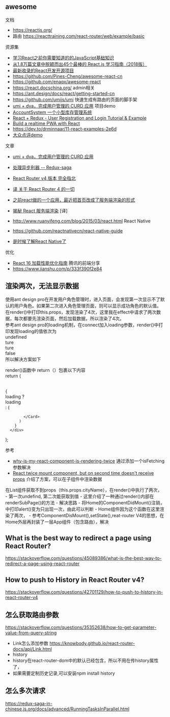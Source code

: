 ## awesome
文档  
- https://reactjs.org/
- 路由 https://reacttraining.com/react-router/web/example/basic
  
资源集  
- [学习React之前你需要知道的的JavaScript基础知识](https://www.zcfy.cc/article/javascript-fundamentals-before-learning-react)
- [从1.8万篇文章中脱颖而出45个最棒的 React.js 学习指南（2018版）](https://hijiangtao.github.io/2018/01/23/learn-react-js-from-top-45-tutorials-for-the-past-year-v-2018/)
- [最新收录的React开发开源项目](https://www.ctolib.com/react/newarticle.html)
- https://github.com/Pines-Cheng/awesome-react-cn
- https://github.com/enaqx/awesome-react
- https://react.docschina.org/
admin相关  
- https://ant.design/docs/react/getting-started-cn
- https://github.com/umijs/umi 快速生成有路由的页面的脚手架
- [umi + dva，完成用户管理的 CURD 应用](https://github.com/sorrycc/blog/issues/62)
项目demo  
- [AccountSystem 一个小型库存管理系统](https://github.com/yvanwangl/AccountSystem)
- [React + Redux - User Registration and Login Tutorial & Example](http://jasonwatmore.com/post/2017/09/16/react-redux-user-registration-and-login-tutorial-example)
- [Build a realtime PWA with React](https://medium.com/front-end-hacking/build-a-realtime-pwa-with-react-99e7b0fd3270)
- https://dev.to/drminnaar/11-react-examples-2e6d
- [大众点评demo](https://www.imooc.com/article/16082)
  
文章  
- [umi + dva，完成用户管理的 CURD 应用](https://github.com/sorrycc/blog/issues/62)
- [处理异步利器 -- Redux-saga](https://www.zcfy.cc/article/async-operations-using-redux-saga-freecodecamp-2377.html)
- [React Router v4 版本 完全指北](https://www.zcfy.cc/article/react-router-v4-the-complete-guide-mdash-sitepoint-4448.html)
- [译 关于 React Router 4 的一切](https://juejin.im/post/5995a2506fb9a0249975a1a4)
  
- [之前react做的一个应用，最近把首页改成了服务端渲染的形式](https://github.com/xiyuyizhi/movies)
- [揭秘 React 服务端渲染](https://juejin.im/post/5af443856fb9a07abc29f1eb) [译]
- http://www.ruanyifeng.com/blog/2015/03/react.html
 React Native  
- https://github.com/reactnativecn/react-native-guide
- [是时候了解React Native了](https://www.jianshu.com/p/ee78dca62677)
  
优化  
- [React 16 加载性能优化指南](https://mp.weixin.qq.com/s/KxJttCVuCoIrm9RAjRBrdg) 腾讯的前端分享
- https://www.jianshu.com/p/333f390f2e84
  
  
  
## 渲染两次，无法显示数据
使用ant design pro在开发用户角色管理时，进入页面，会发现第一次显示不了默认的用户角色。如果第二次进入角色管理页面，则可以显示成功角色的默认值。  
在render()中打印this.props，发现渲染了4次，这里我在effect中请求了两次数据，每次都要先渲染页面，然后加载数据，所以渲染了4次。  
参考ant design pro的loading机制，在connect加入loading参数，render()中打印发现loading的值依次为  
undefined  
ture  
ture  
false  
所以解决方案如下  
  
render()函数中 return（）包裹以下内容  
return (  
      <div>  
        {  
          loading ? <div>loading</div> : (  
            <Card title="员工角色管理" bordered={false}>  
  
            </Card>  
          )  
        }  
      </div>  
);  
  
  
参考  
  - [why-is-my-react-component-is-rendering-twice](https://stackoverflow.com/questions/48846289/why-is-my-react-component-is-rendering-twice) 通过添加一个isFetching参数解决
  - [React twice mount component, but on second time doesn't receive props](https://stackoverflow.com/questions/43384033/react-twice-mount-component-but-on-second-time-doesnt-receive-props) 介绍了方案，可以在子组件中渲染数据
  
  
  
 在List组件获取不到props（this.props.cityName），在render()中执行了两次，  
    - 第一次undefind, 第二次能获取到值
    - 这里介绍了一种通过render()内部在renderSubPage()的方法
    - 解决思路
    - 将Home的ComponentDidMount()注销，中打印alert()变为只出现一次，由此可以判断
      - Home组件因为这个函数在这里渲染了两次，
      - 参考ComponentDisMount(),setState(),reat-router V4的思想，在Home外层再封装了一层App组件（包含路由），解决
  
  
## What is the best way to redirect a page using React Router?

https://stackoverflow.com/questions/45089386/what-is-the-best-way-to-redirect-a-page-using-react-router
## How to push to History in React Router v4?
https://stackoverflow.com/questions/42701129/how-to-push-to-history-in-react-router-v4
## 怎么获取路由参数
 https://stackoverflow.com/questions/35352638/how-to-get-parameter-value-from-query-string
 - Link怎么添加参数 https://knowbody.github.io/react-router-docs/api/Link.html
 - history
  - history在react-router-dom中的默认已经包含，所以不用在<Router>传history属性了，
  - 如果需要定制历史记录,可以安装npm install history
## 怎么多次请求
 https://redux-saga-in-chinese.js.org/docs/advanced/RunningTasksInParallel.html  
  

